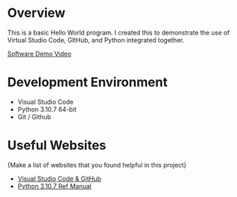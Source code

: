 # Overview



This is a basic Hello World program. I created this to demonstrate the use of Virtual Studio Code, GItHub, and Python integrated together.



[Software Demo Video](http://youtube.link.goes.here)

# Development Environment

* Visual Studio Code
* Python 3.10.7 64-bit
* Git / Github

# Useful Websites

{Make a list of websites that you found helpful in this project}
* [Visual Studio Code & GitHub](https://code.visualstudio.com/docs/sourcecontrol/overview)
* [Python 3.10.7 Ref Manual](https://docs.python.org/3/library/index.html)